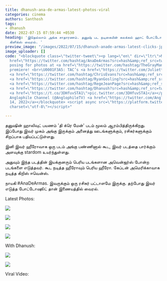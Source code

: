 ```yaml
---
title: dhanush-ana-de-armas-latest-photos-viral
categories: cinema
authors: Santhosh
tags:
- dhanush
date: 2022-07-15 07:59:44 +0530
heading: 'இதெல்லாம் அங்க சாதாரணம். தனுஷ் பட நடிகையின் கலக்கல் ஹாட் போட்டோஷூட். லேட்டஸ்ட்
  கிளிக்ஸ் வைரல். '
preview_image: "/images/2022/07/15/dhanush-anade-armas-latest-clicks-jpg.jpeg"
image_uploader: []
code: "<blockquote class=\"twitter-tweet\"><p lang=\"en\" dir=\"ltr\">Marilyn ♥️ <a
  href=\"https://twitter.com/hashtag/AnaDeArmas?src=hash&amp;ref_src=twsrc%5Etfw\">#AnaDeArmas</a>
  posing for photos at <a href=\"https://twitter.com/hashtag/TheGrayMan?src=hash&amp;ref_src=twsrc%5Etfw\">#TheGrayMan</a>
  premiere! <br>\U0001F3A5: TAC’s <a href=\"https://twitter.com/JulietteBoland?ref_src=twsrc%5Etfw\">@JulietteBoland</a>
  <a href=\"https://twitter.com/hashtag/ChrisEvans?src=hash&amp;ref_src=twsrc%5Etfw\">#ChrisEvans</a>
  <a href=\"https://twitter.com/hashtag/RyanGosling?src=hash&amp;ref_src=twsrc%5Etfw\">#RyanGosling</a>
  <a href=\"https://twitter.com/hashtag/RegeJeanPage?src=hash&amp;ref_src=twsrc%5Etfw\">#RegeJeanPage</a>
  <a href=\"https://twitter.com/hashtag/Dhanush?src=hash&amp;ref_src=twsrc%5Etfw\">#Dhanush</a>
  <a href=\"https://t.co/3DHfuvSTA1\">pic.twitter.com/3DHfuvSTA1</a></p>&mdash; The
  Anglophile Channel (@AnglophileTV) <a href=\"https://twitter.com/AnglophileTV/status/1547666328831504389?ref_src=twsrc%5Etfw\">July
  14, 2022</a></blockquote> <script async src=\"https://platform.twitter.com/widgets.js\"
  charset=\"utf-8\"></script>"

---
```

தனுஷின் ஹாலிவுட் பயணம் 'தி க்ரெ மேன்' படம் மூலம் ஆரம்பித்திருக்கிறது. இப்போது இவர் முகம் அங்கு இருக்கும் அனைத்து ஊடங்களுக்கும், ரசிகர்களுக்கும் சிறப்பாக பதியப்பட்டுள்ளது.

இனி இவர் ஹீரோவாக ஒரு படம் அங்கு பண்ணினால் கூட, இவர் படத்தை பார்க்கும் அளவுக்கு stardom உயர்ந்துள்ளது.

அதுவும் இந்த படத்தின் இயக்குனரும் பெரிய படங்களான அவென்ஜர்ஸ் போன்ற படங்களை எடுத்தவர். கூட நடித்த ஹீரோவும் பெரிய ஹீரோ. கேப்டன் அமெரிக்காவாக நடித்த கிறிஸ் ஈவென்ஸ்.

நாயகி #AnaDeArmas. இவருக்கும் ஒரு ரசிகர் பட்டாளமே இருக்கு. தற்போது இவர் எடுத்த போட்டோஷூட் தான் இணையத்தில் வைரல்.

Latest Photos:

![](/images/2022/07/15/ana-de-armas-latest-photos-3-jpg.jpeg)

![](/images/2022/07/15/ana-de-armas-latest-photos-2-jpg.jpeg)

![](/images/2022/07/15/ana-de-armas-latest-photos-1-jpg.jpeg)

![](/images/2022/07/15/ana-de-armas-latest-photos-jpg.jpeg)

With Dhanush:

![](/images/2022/07/15/dhanush-anadearmas-1-webp.jpeg)

![](/images/2022/07/15/dhanush-anadearmas-2-webp.jpeg)

Viral Video:
